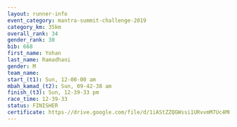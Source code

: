 ```yaml
---
layout: runner-info 
event_category: mantra-summit-challenge-2019 
category_km: 35km 
overall_rank: 34
gender_rank: 30
bib: 668
first_name: Yohan
last_name: Ramadhani
gender: M
team_name: 
start_(t1): Sun, 12-00-00 am
mbah_kamad_(t2): Sun, 09-42-38 am
finish_(t3): Sun, 12-39-33 pm
race_time: 12-39-33
status: FINISHER
certificate: https-//drive.google.com/file/d/1iAStZZQGWssi1URvvmM7Uc4MHIzdVKc4/view?usp=sharing
---
```

